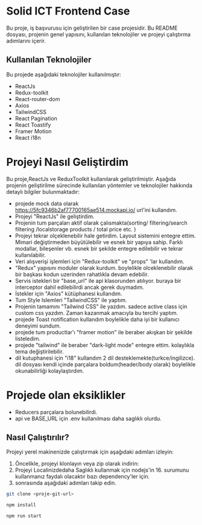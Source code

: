 # Solid ICT Frontend Case

Bu proje, iş başvurusu için geliştirilen bir case projesidir. Bu README dosyası, projenin genel yapısını, kullanılan teknolojiler ve projeyi çalıştırma adımlarını içerir.

## Kullanılan Teknolojiler

Bu projede aşağıdaki teknolojiler kullanılmıştır:

- ReactJs
- Redux-toolkit
- React-router-dom
- Axios
- TailwindCSS
- React Pagination
- React Toastify
- Framer Motion
- React i18n

# Projeyi Nasıl Geliştirdim

Bu proje,ReactJs ve ReduxToolkit kullanılarak geliştirilmiştir. Aşağıda projenin geliştirilme sürecinde kullanılan yöntemler ve teknolojiler hakkında detaylı bilgiler bulunmaktadır:
- projede mock data olarak https://5fc9346b2af77700165ae514.mockapi.io/ url'ini kullandım.
- Projeyi "ReactJs" ile geliştirdim.
- Projenin tum parçaları aktif olarak çalısmakta(sorting/ filtering/search filtering /localstorage products / total price etc. )
- Projeyi tekrar olçeklenebilir hale getirdim. Layout sistemini entegre ettim. Mimari değiştirmeden büyütülebilir ve esnek bir yapıya sahip. Farklı modallar, bileşenler vb. esnek bir şekilde entegre edilebilir ve tekrar kullanılabilir.
- Veri alışverişi işlemleri için "Redux-toolkit" ve "props" 'lar kullandım.
- "Redux" yapısını moduler olarak kurdum. boylelikle olceklenebilir olarak bir başkası kodun uzerinden rahatlıkla devam edebilir. 
- Servis istekleri bir "base_url" ile api klasorunden atılıyor. buraya bir interceptor dahil edilebilirdi ancak gerek duymadım.
- İstekler için "Axios" kütüphanesi kullandım.
- Tum Style Islemleri "TailwindCSS" ile yaptım. 
- Projenin tamamını "Tailwind CSS" ile yazdım. sadece active class için custom css yazdım. Zaman kazanmak amacıyla bu tercihi yaptım.
- projede Toast notification kullandım boylelikle daha iyi bir kullanıcı deneyimi sundum.
- projede tum productlar'ı "framer motion" ile beraber akışkan bir şekilde listeledim.
- projede "tailwind" ile beraber "dark-light mode" entegre ettim. kolaylıkla tema değiştirilebilir.
- dil kutuphanesi için "i18" kullandım 2 dil desteklemekte(turkce/ingilizce). dil dosyası kendi içinde parçalara boldum(header/body olarak) boylelikle okunabilirliği kolaylaştırdım.



# Projede olan eksiklikler

- Reducers parçalara bolunebilirdi.
- api ve BASE_URL için .env kullanılması daha saglıklı olurdu.

## Nasıl Çalıştırılır?

Projeyi yerel makinenizde çalıştırmak için aşağıdaki adımları izleyin:

1. Öncelikle, projeyi klonlayın veya zip olarak indirin:
2. Projeyi Localinizdedaha Saglıklı kullanmak için nodejs'in 16. surumunu kullanmanız faydalı olacaktır bazı dependency'ler için.
3. sonrasında aşağıdaki adımları takip edin.

```bash
git clone <proje-git-url>

npm install

npm run start
```
